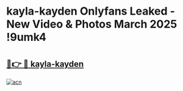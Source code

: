 # kayla-kayden Onlyfans Leaked - New Video & Photos March 2025 !9umk4

# <h2><a href="https://053eb8.iuczelnia.edu.pl?title=kayla-kayden&ref=9umk4">🔗👉 🔴 kayla-kayden</a></h2>

[![acn](https://github.com/user-attachments/assets/0f9c940e-d8b0-45ae-aac7-cd30a18b3e1c)](https://053eb8.iuczelnia.edu.pl?title=kayla-kayden&ref=9umk4)

